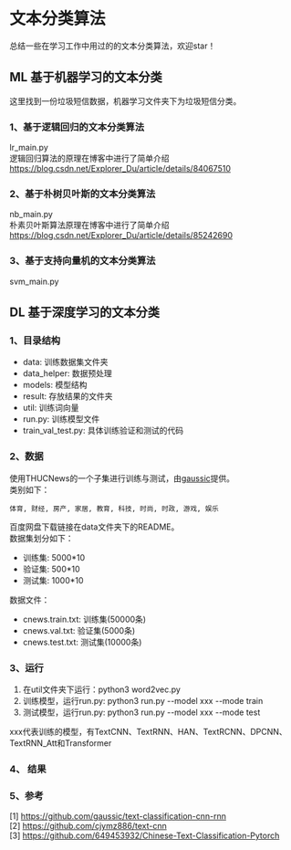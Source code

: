 # 文本分类算法
总结一些在学习工作中用过的的文本分类算法，欢迎star！
## ML 基于机器学习的文本分类
这里找到一份垃圾短信数据，机器学习文件夹下为垃圾短信分类。
### 1、基于逻辑回归的文本分类算法
lr_main.py <br />
逻辑回归算法的原理在博客中进行了简单介绍  https://blog.csdn.net/Explorer_Du/article/details/84067510<br />
### 2、基于朴树贝叶斯的文本分类算法
nb_main.py<br />
朴素贝叶斯算法原理在博客中进行了简单介绍  https://blog.csdn.net/Explorer_Du/article/details/85242690<br />
### 3、基于支持向量机的文本分类算法
svm_main.py <br />
## DL 基于深度学习的文本分类
### 1、目录结构
<ul>
    <li>data: 训练数据集文件夹</li>
    <li>data_helper: 数据预处理</li>
    <li>models: 模型结构</li>
    <li>result: 存放结果的文件夹</li>
    <li>util: 训练词向量</li>
    <li>run.py: 训练模型文件</li>
    <li>train_val_test.py: 具体训练验证和测试的代码</li>
</ul>

### 2、数据
使用THUCNews的一个子集进行训练与测试，由<a href="https://github.com/gaussic/text-classification-cnn-rnn">gaussic</a>提供。<br />
类别如下：
```
体育, 财经, 房产, 家居, 教育, 科技, 时尚, 时政, 游戏, 娱乐
```
百度网盘下载链接在data文件夹下的README。<br />
数据集划分如下：<br />
<ul>
    <li>训练集: 5000*10</li>
    <li>验证集: 500*10</li>
    <li>测试集: 1000*10</li>
</ul>
数据文件：
<ul>
    <li>cnews.train.txt: 训练集(50000条)</li>
    <li>cnews.val.txt: 验证集(5000条)</li>
    <li>cnews.test.txt: 测试集(10000条)</li>
</ul>

### 3、运行
<ol>
    <li>在util文件夹下运行：python3 word2vec.py</li>
    <li>训练模型，运行run.py: python3 run.py --model xxx --mode train</li>
    <li>测试模型，运行run.py: python3 run.py --model xxx --mode test</li>
</ol>
xxx代表训练的模型，有TextCNN、TextRNN、HAN、TextRCNN、DPCNN、TextRNN_Att和Transformer

### 4、 结果

### 5、参考
[1] https://github.com/gaussic/text-classification-cnn-rnn<br />
[2] https://github.com/cjymz886/text-cnn <br />
[3] https://github.com/649453932/Chinese-Text-Classification-Pytorch


